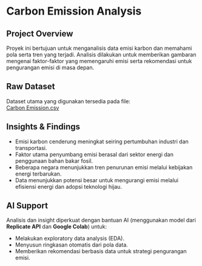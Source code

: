 # Carbon Emission Analysis

##  Project Overview
Proyek ini bertujuan untuk menganalisis data emisi karbon dan memahami pola serta tren yang terjadi. Analisis dilakukan untuk memberikan gambaran mengenai faktor-faktor yang memengaruhi emisi serta rekomendasi untuk pengurangan emisi di masa depan.  

##  Raw Dataset
Dataset utama yang digunakan tersedia pada file:  
[Carbon Emission.csv](./Carbon%20Emission.csv)

##  Insights & Findings
- Emisi karbon cenderung meningkat seiring pertumbuhan industri dan transportasi.  
- Faktor utama penyumbang emisi berasal dari sektor energi dan penggunaan bahan bakar fosil.  
- Beberapa negara menunjukkan tren penurunan emisi melalui kebijakan energi terbarukan.  
- Data menunjukkan potensi besar untuk mengurangi emisi melalui efisiensi energi dan adopsi teknologi hijau.  

##  AI Support
Analisis dan insight diperkuat dengan bantuan AI (menggunakan model dari **Replicate API** dan **Google Colab**) untuk:
- Melakukan exploratory data analysis (EDA).  
- Menyusun ringkasan otomatis dari pola data.  
- Memberikan rekomendasi berbasis data untuk strategi pengurangan emisi.  
